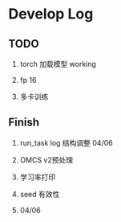 # Develop Log

## TODO

1. torch 加载模型  working

4. fp 16

5. 多卡训练


## Finish

1. run_task log 结构调整 04/06
  
2. OMCS v2预处理

3. 学习率打印

4. seed 有效性

5. 04/06